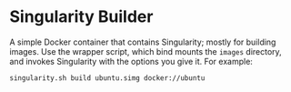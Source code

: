 # Singularity Builder

A simple Docker container that contains Singularity; mostly for building
images. Use the wrapper script, which bind mounts the `images`
directory, and invokes Singularity with the options you give it. For
example:

    singularity.sh build ubuntu.simg docker://ubuntu
